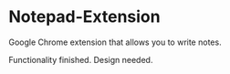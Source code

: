 # Notepad-Extension

Google Chrome extension that allows you to write notes.


Functionality finished.
Design needed.
